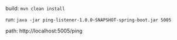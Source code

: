 build: `mvn clean install`

run: `java -jar ping-listener-1.0.0-SNAPSHOT-spring-boot.jar 5005`
 
path: http://localhost:5005/ping